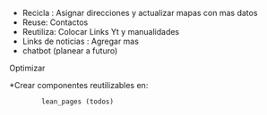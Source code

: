 * Recicla : Asignar direcciones y actualizar mapas con mas datos
 * Reuse: Contactos
 * Reutiliza: Colocar Links Yt y manualidades 
 * Links de noticias : Agregar mas
 * chatbot (planear a futuro)

Optimizar

 *Crear componentes reutilizables en:
 
            lean_pages (todos)

 